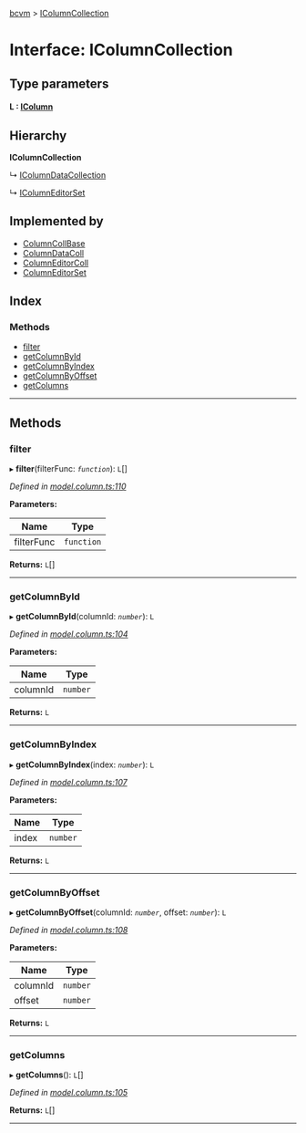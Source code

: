 [bcvm](../README.md) > [IColumnCollection](../interfaces/icolumncollection.md)

# Interface: IColumnCollection

## Type parameters
#### L :  [IColumn](icolumn.md)
## Hierarchy

**IColumnCollection**

↳  [IColumnDataCollection](icolumndatacollection.md)

↳  [IColumnEditorSet](icolumneditorset.md)

## Implemented by

* [ColumnCollBase](../classes/columncollbase.md)
* [ColumnDataColl](../classes/columndatacoll.md)
* [ColumnEditorColl](../classes/columneditorcoll.md)
* [ColumnEditorSet](../classes/columneditorset.md)

## Index

### Methods

* [filter](icolumncollection.md#filter)
* [getColumnById](icolumncollection.md#getcolumnbyid)
* [getColumnByIndex](icolumncollection.md#getcolumnbyindex)
* [getColumnByOffset](icolumncollection.md#getcolumnbyoffset)
* [getColumns](icolumncollection.md#getcolumns)

---

## Methods

<a id="filter"></a>

###  filter

▸ **filter**(filterFunc: *`function`*): `L`[]

*Defined in [model.column.ts:110](https://github.com/boardwalktech/Boardwalk-Client-Virtual-Machine-JS/blob/bd51c2e/typescript/src/model.column.ts#L110)*

**Parameters:**

| Name | Type |
| ------ | ------ |
| filterFunc | `function` |

**Returns:** `L`[]

___
<a id="getcolumnbyid"></a>

###  getColumnById

▸ **getColumnById**(columnId: *`number`*): `L`

*Defined in [model.column.ts:104](https://github.com/boardwalktech/Boardwalk-Client-Virtual-Machine-JS/blob/bd51c2e/typescript/src/model.column.ts#L104)*

**Parameters:**

| Name | Type |
| ------ | ------ |
| columnId | `number` |

**Returns:** `L`

___
<a id="getcolumnbyindex"></a>

###  getColumnByIndex

▸ **getColumnByIndex**(index: *`number`*): `L`

*Defined in [model.column.ts:107](https://github.com/boardwalktech/Boardwalk-Client-Virtual-Machine-JS/blob/bd51c2e/typescript/src/model.column.ts#L107)*

**Parameters:**

| Name | Type |
| ------ | ------ |
| index | `number` |

**Returns:** `L`

___
<a id="getcolumnbyoffset"></a>

###  getColumnByOffset

▸ **getColumnByOffset**(columnId: *`number`*, offset: *`number`*): `L`

*Defined in [model.column.ts:108](https://github.com/boardwalktech/Boardwalk-Client-Virtual-Machine-JS/blob/bd51c2e/typescript/src/model.column.ts#L108)*

**Parameters:**

| Name | Type |
| ------ | ------ |
| columnId | `number` |
| offset | `number` |

**Returns:** `L`

___
<a id="getcolumns"></a>

###  getColumns

▸ **getColumns**(): `L`[]

*Defined in [model.column.ts:105](https://github.com/boardwalktech/Boardwalk-Client-Virtual-Machine-JS/blob/bd51c2e/typescript/src/model.column.ts#L105)*

**Returns:** `L`[]

___

